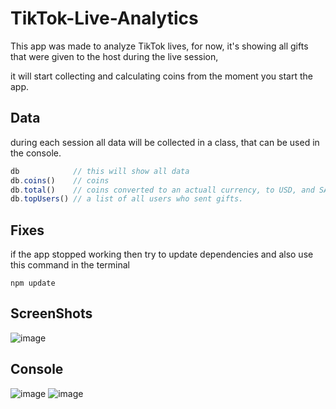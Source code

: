 # TikTok-Live-Analytics

This app was made to analyze TikTok lives, 
for now, it's showing all gifts that were given to the host during the live session, 

it will start collecting and calculating coins from the moment you start the app.

## Data
during each session all data will be collected in a class, that can be used in the console.
```js
db            // this will show all data
db.coins()    // coins
db.total()    // coins converted to an actuall currency, to USD, and SAR
db.topUsers() // a list of all users who sent gifts.
```

## Fixes
if the app stopped working then try to update dependencies and also use this command in the terminal
```
npm update
```

## ScreenShots

![image](https://user-images.githubusercontent.com/8499322/188286509-6ad2609f-4fff-4b15-8366-307ee3a19f5b.png)

## Console

![image](https://user-images.githubusercontent.com/8499322/188286124-8ba60010-2199-4a1c-aab2-66066a0efdb3.png)
![image](https://user-images.githubusercontent.com/8499322/188286141-a71bb5df-88aa-438f-8894-aa667d8cbc88.png)



